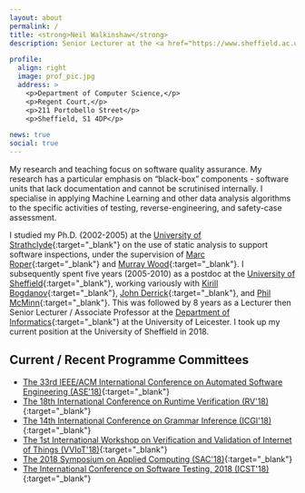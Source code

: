 ```yaml
---
layout: about
permalink: /
title: <strong>Neil Walkinshaw</strong>
description: Senior Lecturer at the <a href="https://www.sheffield.ac.uk/dcs/indexdcs">Department of Computer Science</a>, at the University of Sheffield.

profile:
  align: right
  image: prof_pic.jpg
  address: >
    <p>Department of Computer Science,</p>
    <p>Regent Court,</p>
    <p>211 Portobello Street</p>
    <p>Sheffield, S1 4DP</p>

news: true
social: true
---
```


My research and teaching focus on software quality assurance. My research has a particular emphasis on “black-box” components - software units that lack documentation and cannot be scrutinised internally. I specialise in applying Machine Learning and other data analysis algorithms to the specific activities of testing, reverse-engineering, and safety-case assessment.

I studied my Ph.D. (2002-2005) at the [University of Strathclyde](https://www.strath.ac.uk/science/computerinformationsciences/){:target="\_blank"} on the use of static analysis to support software inspections, under the supervision of [Marc Roper](https://www.strath.ac.uk/staff/ropermarcdr/){:target="\_blank"} and [Murray Wood](https://personal.cis.strath.ac.uk/murray.wood/){:target="\_blank"}. I subsequently spent five years (2005-2010) as a postdoc at the [University of Sheffield](https://www.sheffield.ac.uk/dcs/indexdcs){:target="\_blank"}, working variously with [Kirill Bogdanov](https://www.sheffield.ac.uk/dcs/people/academic/kbogdanov){:target="\_blank"}, [John Derrick](https://www.sheffield.ac.uk/dcs/people/academic/jderrick){:target="\_blank"}, and [Phil McMinn](https://www.sheffield.ac.uk/dcs/people/academic/pmcminn){:target="\_blank"}. This was followed by 8 years as a Lecturer then Senior Lecturer / Associate Professor at the [Department of Informatics](https://www2.le.ac.uk/departments/informatics){:target="\_blank"} at the University of Leicester. I took up my current position at the University of Sheffield in 2018.

## Current / Recent Programme Committees

* [The 33rd IEEE/ACM International Conference on Automated Software Engineering (ASE'18)](http://www.ase2018.com/){:target="\_blank"}
* [The 18th International Conference on Runtime Verification (RV'18)](https://rv2018.isp.uni-luebeck.de/){:target="\_blank"}
* [The 14th International Conference on Grammar Inference (ICGI'18)](http://icgi2018.pwr.edu.pl/){:target="\_blank"}
* [The 1st International Workshop on Verification and Validation of Internet of Things (VVIoT'18)](https://web.fe.up.pt/~vviot2018/){:target="\_blank"}
* [The 2018 Symposium on Applied Computing (SAC'18)](https://www.sigapp.org/sac/sac2018/){:target="\_blank"}
* [The International Conference on Software Testing, 2018 (ICST'18)](http://www.es.mdh.se/icst2018/){:target="\_blank"}

